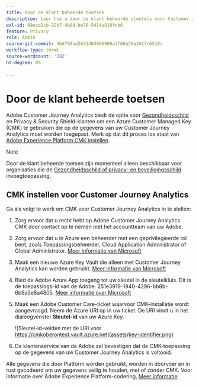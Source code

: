 ```yaml
---
title: Door de klant beheerde toetsen
description: Leer hoe u door de klant beheerde sleutels voor Customer Journey Analytics instelt.
exl-id: 08ece1cb-22b7-4b8d-be76-5414a810feb6
feature: Privacy
role: Admin
source-git-commit: 46d799ad2621d83906908a3f60a59a1027c6518c
workflow-type: tm+mt
source-wordcount: '282'
ht-degree: 0%

---
```


# Door de klant beheerde toetsen

Adobe Customer Journey Analytics biedt de optie voor [Gezondheidsschild](https://www.adobe.com/trust/compliance/hipaa-ready.html) en Privacy &amp; Security Shield-klanten om een Azure Customer Managed Key (CMK) te gebruiken die op de gegevens van uw Customer Journey Analytics moet worden toegepast.  Merk op dat dit proces los staat van [Adobe Experience Platform CMK instellen](https://experienceleague.adobe.com/docs/experience-platform/landing/governance-privacy-security/customer-managed-keys.html).

>[!NOTE]
>
>Door de klant beheerde toetsen zijn momenteel alleen beschikbaar voor organisaties die de [Gezondheidsschild of privacy- en beveiligingsschild](https://experienceleague.adobe.com/docs/customer-data-management-voices-events/events/governance/healthcare-shield.html) invoegtoepassing.

## CMK instellen voor Customer Journey Analytics

Ga als volgt te werk om CMK voor Customer Journey Analytics in te stellen:

1. Zorg ervoor dat u recht hebt op Adobe Customer Journey Analytics CMK door contact op te nemen met het accountteam van uw Adobe.
1. Zorg ervoor dat u in Azure een beheerder met een geprivilegieerde rol bent, zoals Toepassingsbeheerder, Cloud Application Administrator of Global Administrator. [Meer informatie van Microsoft](https://learn.microsoft.com/en-us/azure/active-directory/roles/permissions-reference)
1. Maak een nieuwe Azure Key Vault die alleen met Customer Journey Analytics kan worden gebruikt. [Meer informatie van Microsoft](https://learn.microsoft.com/en-us/azure/key-vault/general/)
1. Bied de Adobe Azure App toegang tot uw sleutel in de sleutelkluis. Dit is de toepassings-id van de Adobe: 251e3919-1940-4296-bb8b-6b9a5e8a4805. [Meer informatie over Microsoft](https://learn.microsoft.com/en-us/azure/storage/common/customer-managed-keys-configure-cross-tenant-existing-account?toc=%2Fazure%2Fstorage%2Fblobs%2Ftoc.json&amp;tabs=powershell-preview%2Cazure-portal#the-customer-grants-the-service-providers-app-access-to-the-key-in-the-key-vault)
1. Maak een Adobe Customer Care-ticket waarvoor CMK-installatie wordt aangevraagd. Neem de Azure URI op in uw ticket. De URI vindt u in het dialoogvenster **Sleutel-id** van uw Azure Key.

   ![Sleutel-id-velden met de URI voor https://cmkoberontest.vault.azure.net](assets/key-identifier.png)

1. De klantenservice van de Adobe zal bevestigen dat de CMK-toepassing op de gegevens van uw Customer Journey Analytics is voltooid.

Alle gegevens die door Platform worden gebruikt, worden in doorvoer en in rust gecodeerd om uw gegevens veilig te houden, met of zonder CMK. Voor informatie over Adobe Experience Platform-codering, [Meer informatie](https://experienceleague.adobe.com/docs/experience-platform/landing/governance-privacy-security/encryption.html).
